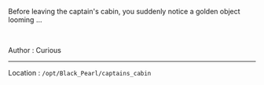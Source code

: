 Before leaving the captain's cabin, you suddenly notice a golden object looming ...

<br>

Author : Curious

---

Location : `/opt/Black_Pearl/captains_cabin`